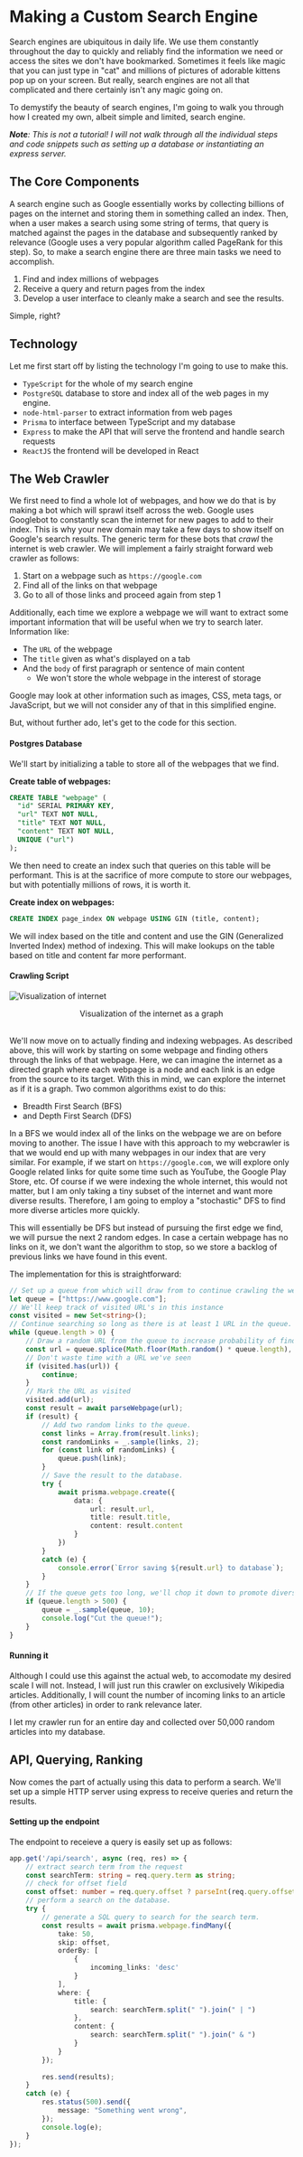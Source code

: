 # Making a Custom Search Engine

Search engines are ubiquitous in daily life. We use them constantly throughout the day to quickly and reliably find the information we need or access the sites we don't have bookmarked. Sometimes it feels like magic that you can just type in "cat" and millions of pictures of adorable kittens pop up on your screen. But really, search engines are not all that complicated and there certainly isn't any magic going on.

To demystify the beauty of search engines, I'm going to walk you through how I created my own, albeit simple and limited, search engine.

<i> <b>Note</b>: This is not a tutorial! I will not walk through all the individual steps and code snippets such as setting up a database or instantiating an express server. </i>

## The Core Components

A search engine such as Google essentially works by collecting billions of pages on the internet and storing them in something called an index. Then, when a user makes a search using some string of terms, that query is matched against the pages in the database and subsequently ranked by relevance (Google uses a very popular algorithm called PageRank for this step). So, to make a search engine there are three main tasks we need to accomplish.

1. Find and index millions of webpages
2. Receive a query and return pages from the index
3. Develop a user interface to cleanly make a search and see the results.

Simple, right?

## Technology

Let me first start off by listing the technology I'm going to use to make this.

* `TypeScript` for the whole of my search engine
* `PostgreSQL` database to store and index all of the web pages in my engine.
* `node-html-parser` to extract information from web pages
* `Prisma` to interface between TypeScript and my database
* `Express` to make the API that will serve the frontend and handle search requests
* `ReactJS` the frontend will be developed in React

## The Web Crawler

We first need to find a whole lot of webpages, and how we do that is by making a bot which will sprawl itself across the web. Google uses Googlebot to constantly scan the internet for new pages to add to their index. This is why your new domain may take a few days to show itself on Google's search results. The generic term for these bots that _crawl_ the internet is web crawler. We will implement a fairly straight forward web crawler as follows:

1. Start on a webpage such as `https://google.com`
2. Find all of the links on that webpage
3. Go to all of those links and proceed again from step 1

Additionally, each time we explore a webpage we will want to extract some important information that will be useful when we try to search later. Information like:

* The `URL` of the webpage
* The `title` given as what's displayed on a tab 
* And the `body` of first paragraph or sentence of main content
  * We won't store the whole webpage in the interest of storage

Google may look at other information such as images, CSS, meta tags, or JavaScript, but we will not consider any of that in this simplified engine.

But, without further ado, let's get to the code for this section.

#### Postgres Database

We'll start by initializing a table to store all of the webpages that we find.

**Create table of webpages:**

```sql
CREATE TABLE "webpage" (
  "id" SERIAL PRIMARY KEY, 
  "url" TEXT NOT NULL,
  "title" TEXT NOT NULL,
  "content" TEXT NOT NULL,
  UNIQUE ("url")
);
```


We then need to create an index such that queries on this table will be performant. This is at the sacrifice of more compute to store our webpages, but with potentially millions of rows, it is worth it.

**Create index on webpages:**

```sql
CREATE INDEX page_index ON webpage USING GIN (title, content);
```

We will index based on the title and content and use the GIN (Generalized Inverted Index) method of indexing. This will make lookups on the table based on title and content far more performant.

#### Crawling Script

![Visualization of internet](https://www.researchgate.net/profile/Quan-Nguyen-123/publication/325794369/figure/fig2/AS:639787606220801@1529548660141/Example-of-large-and-complex-networks-Visualization-of-the-Internet-graph-by-the-Opte.png)
<figcaption align = "center">Visualization of the internet as a graph</figcaption>
<br>

We'll now move on to actually finding and indexing webpages. As described above, this will work by starting on some webpage and finding others through the links of that webpage. Here, we can imagine the internet as a directed graph where each webpage is a node and each link is an edge from the source to its target. With this in mind, we can explore the internet as if it is a graph. Two common algorithms exist to do this:

* Breadth First Search (BFS)
* and Depth First Search (DFS)

In a BFS we would index all of the links on the webpage we are on before moving to another. The issue I have with this approach to my webcrawler is that we would end up with many webpages in our index that are very similar. For example, if we start on `https://google.com`, we will explore only Google related links for quite some time such as YouTube, the Google Play Store, etc. Of course if we were indexing the whole internet, this would not matter, but I am only taking a tiny subset of the internet and want more diverse results. Therefore, I am going to employ a "stochastic" DFS to find more diverse articles more quickly.

This will essentially be DFS but instead of pursuing the first edge we find, we will pursue the next 2 random edges. In case a certain webpage has no links on it, we don't want the algorithm to stop, so we store a backlog of previous links we have found in this event.

The implementation for this is straightforward:

```TypeScript
// Set up a queue from which will draw from to continue crawling the web.
let queue = ["https://www.google.com"];
// We'll keep track of visited URL's in this instance
const visited = new Set<string>();
// Continue searching so long as there is at least 1 URL in the queue.
while (queue.length > 0) {
    // Draw a random URL from the queue to increase probability of finding more diverse articles.
    const url = queue.splice(Math.floor(Math.random() * queue.length), 1)[0];
    // Don't waste time with a URL we've seen
    if (visited.has(url)) {
        continue;
    }
    // Mark the URL as visited
    visited.add(url);
    const result = await parseWebpage(url);
    if (result) {
        // Add two random links to the queue.
        const links = Array.from(result.links);
        const randomLinks = _.sample(links, 2);
        for (const link of randomLinks) {
            queue.push(link);
        }
        // Save the result to the database.
        try {
            await prisma.webpage.create({
                data: {
                    url: result.url,
                    title: result.title,
                    content: result.content
                }
            })
        }
        catch (e) {
            console.error(`Error saving ${result.url} to database`);
        }
    }
    // If the queue gets too long, we'll chop it down to promote diversity.
    if (queue.length > 500) {
        queue = _.sample(queue, 10);
        console.log("Cut the queue!");
    }
}
```

#### Running it

Although I could use this against the actual web, to accomodate my desired scale I will not. Instead, I will
just run this crawler on exclusively Wikipedia articles. Additionally, I will count the number of incoming links to an
article (from other articles) in order to rank relevance later.

I let my crawler run for an entire day and collected over 50,000 random articles into my database.

## API, Querying, Ranking

Now comes the part of actually using this data to perform a search. We'll set up a simple HTTP server using express to receive queries and return the results.

#### Setting up the endpoint

The endpoint to receieve a query is easily set up as follows:

```TypeScript
app.get('/api/search', async (req, res) => {
    // extract search term from the request
    const searchTerm: string = req.query.term as string;
    // check for offset field
    const offset: number = req.query.offset ? parseInt(req.query.offset as string) : 0;
    // perform a search on the database.
    try {
        // generate a SQL query to search for the search term.
        const results = await prisma.webpage.findMany({
            take: 50,
            skip: offset,
            orderBy: [
                {
                    incoming_links: 'desc'
                }
            ],
            where: {
                title: {
                    search: searchTerm.split(" ").join(" | ")
                },
                content: {
                    search: searchTerm.split(" ").join(" & ")
                }
            }
        });
        
        res.send(results);
    }
    catch (e) {
        res.status(500).send({
            message: "Something went wrong",
        });
        console.log(e);
    }
});
```

